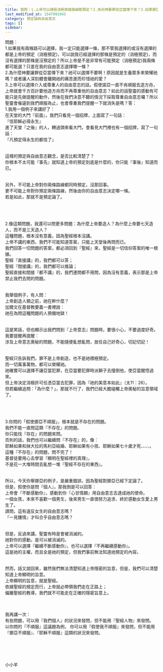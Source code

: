 ```yaml
---
title: 發問：1.上帝可以積極消極兩條路線都預定？2.為何神要罪從亞當傳下來？3.如果挪亞一直不肯造方舟？
last_modified_at: 1547991943
category: 預定論與自由意志
tags: []
sidebar: 
---
```


<p>問題：<br/>1.如果我有兩條路可以選擇，我一定只能選擇一條，那不管我選擇的或沒有選擇的都是上帝的預定（消極預定)，可以說我已經選擇的那條是預定的（消極預定)，而沒有選擇的那條是沒預定的？所以上帝是不是非常有可能預定（消極預定)我兩條都可能選？只差在我的自由意志選擇哪一條？<br/>2.為什麼神要讓罪從亞當傳下來？祂可以選擇不要啊！原因就是生養眾多來榮耀祂嗎？或者讓人深刻體會離開祂的痛苦進而珍惜祂的愛？<br/>3.上帝可以選擇介入或尊重人的自由意志的話，假使諾亞一直不肯順服去造方舟，上帝就會千方百計要他造方舟而不再尊重他的自由意志？如此的話聖靈的感動有可能只是先做提醒的動作，然後在我們決意不聽的情況下採取尊重自由意志囉？所以聖靈會催逼到我們順服為止，也會尊重我們提醒一下就消失是嗎？<!--more-->答：<br/>1.我用一個例子來講好了：<br/>在天堂的大門『前面』，我們只看見一個招牌，上面寫了一句話：<br/>『信耶穌必得永生』<br/>進了天堂『之後』的人，轉過頭來看大門，會看見大門裡也有一個招牌，寫了一句話：<br/>『凡預定得永生的都信了』<br/> <br/><br/>這樣的預定與自由意志觀念，是否比較清楚了？<br/>你根本不太可能『事先』就知道上帝的預定到底是什麼的，你只能『事後』知道而已。<br/><br/><br/>另外，不可能上帝對你兩條路線都同時預定，沒那回事。<br/>更不可能上帝對你預定兩條路線，然後由你的自由意志決定哪一條。<br/>若是如此，那就不是預定論了。<br/> <br/> <br/><br/><br/>2.像這類問題，我還可以問更多問題：為什麼上帝要造人？為什麼上帝要七天造人，而不是三天造人？<br/>這種問題，根本沒有意義，因為聖經根本沒講。<br/>上帝不講的東西，我們不可能知道答案，只能上天堂後再問而已。<br/>我們回答一切問題的答案，都必須回到『聖經』來，聖經是一切信仰答案的唯一根據。<br/>聖經『直接講』的，我們都可以答；<br/>聖經『間接講』的，我們都可以推論；<br/>聖經直接和間接『都不講』的，我們連問都不用問，因為沒有意義，表示那是上帝禁止我們去問的問題。<br/> <br/><br/>我舉個例子，有人問：<br/>上帝創造人類之前，祂在幹什麼？<br/>加爾文在基督教要義一書裡說：<br/>祂在為問這種問題的人預備地獄！<br/><br/> <br/>這是笑話，但也顯示出我們問到『上帝意志』問題時，要很小心，不要過度好奇。<br/>我要提醒再提醒：<br/>涉及上帝意志奧秘的問題，不能隨便亂想亂問，放任自己好奇心，切記切記！<br/> <br/><br/>聖經只告訴我們，罪不是上帝創造，也不是祂積極預定。<br/>而一切萬事萬物，都可以榮耀祂。<br/>祂確實可以選擇不讓亞當犯罪，在亞當要犯罪時派獅子去撞倒他，使亞當醒悟過來。<br/>但上帝決定消極許可任憑亞當去犯罪，因為『祂的美意本如此』（太11：26）。<br/>但若繼續追問：「為什麼？」，那就不行了，我們已經大膽碰觸上帝奧秘的旨意領域了。<br/> <br/> <br/><br/><br/>3.你問的「假使挪亞不順服」，根本就是不存在的問題。<br/>我們不能一直問這類『不存在』的問題。<br/>你只能找『存在』的問題來問。<br/>否則的話，我們也可以繼續問『不存在』的，像：<br/>耶穌如果和抹大拉的馬利亞結婚、耶穌如果有小孩、耶穌如果七十歲才死、、、、。<br/>這種『不存在』的問題，問不完了！<br/>基督徒要用心去學習『顯明在聖經裡的真理』，<br/>不是花一大堆時間去亂想一堆『聖經不存在的東西』。<br/> <br/><br/>所以，今天你舉挪亞的例子，是嚴重錯誤，因為聖經對挪亞已經下定論了。<br/>但是，假使你是問『個人』，那我倒是可以回答：<br/>上帝會『不斷感動你』，感動到你『心甘情願』用自由意志去達成祂的使命。<br/>一個女孩，本來不喜歡一個男生，後來男生一直很努力追求、終於感動女生愛上男生了。<br/>請問，這有違反女生的自由意志嗎？<br/>『一見鍾情』才叫合乎自由意志嗎？<br/> <br/><br/>但是，反過來講，聖靈有時是會被消滅的。<br/>祂對你的感動，是可以被消滅的。<br/>上帝可以選擇『繼續不斷感動你』，也可以選擇『不再繼續感動你』。<br/>這是祂的主權，而且全是祂的預定，但我們事前無法知道祂預定的內容。<br/><br/><br/>然而，話又說回來，雖然我們無法清楚知道上帝隱密的旨意，但是，我們可以清楚知道上帝顯明的旨意。<br/>上帝顯明的旨意，就是聖經。<br/>依據聖經的規定而行，上帝就必帶領我們走在正路上；<br/>偏離聖經的教導，我們就不可能走在正確的隱密旨意上。<br/><br/><br/><br/>我再講一次：<br/>有些問題，可以用『我們個人』的狀況來發問，但不能用『聖經人物』來發問。<br/>以你問的『不順服』這議題為例， 你可以用『假使我不順服』來發問，但不能用『挪亞不順服』、『耶穌不順服』這類的狀況來發問。<br/> <br/><br/><br/><br/><br/>小小羊<br/><br/><br/><br/><br/>
</p>